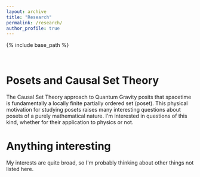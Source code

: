 ```yaml
---
layout: archive
title: "Research"
permalink: /research/
author_profile: true
---
```


{% include base_path %}

<br>

Posets and Causal Set Theory
======

The Causal Set Theory approach to Quantum Gravity posits that spacetime is fundamentally a locally finite partially ordered set (poset).  This physical motivation for studying posets raises many interesting questions about posets of a purely mathematical nature.  I'm interested in questions of this kind, whether for their application to physics or not.

Anything interesting
======

My interests are quite broad, so I'm probably thinking about other things not listed here.